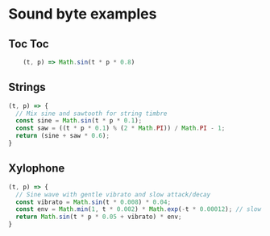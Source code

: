 # Sound byte examples

## Toc Toc

```js
    (t, p) => Math.sin(t * p * 0.8)
```

## Strings

```js
(t, p) => {
  // Mix sine and sawtooth for string timbre
  const sine = Math.sin(t * p * 0.1);
  const saw = ((t * p * 0.1) % (2 * Math.PI)) / Math.PI - 1;
  return (sine + saw * 0.6);
}
```

## Xylophone

```js
(t, p) => {
  // Sine wave with gentle vibrato and slow attack/decay
  const vibrato = Math.sin(t * 0.008) * 0.04;
  const env = Math.min(1, t * 0.002) * Math.exp(-t * 0.00012); // slow attack, slow decay
  return Math.sin(t * p * 0.05 + vibrato) * env;
}
```
